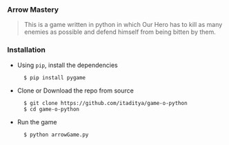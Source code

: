 ### Arrow Mastery

> This is a game written in python in which Our Hero has to kill as many enemies as possible and defend himself from being bitten by them.

### Installation

* Using `pip`, install the dependencies

  ```shell
    $ pip install pygame
  ```

* Clone or Download the repo from source

  ```shell
    $ git clone https://github.com/itaditya/game-o-python
    $ cd game-o-python
  ```

* Run the game

  ```shell
    $ python arrowGame.py
  ```

